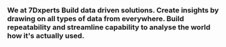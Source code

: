 ### We at 7Dxperts Build data driven solutions. Create insights by drawing on all types of data from everywhere. Build repeatability and streamline capability to analyse the world how it's actually used.
